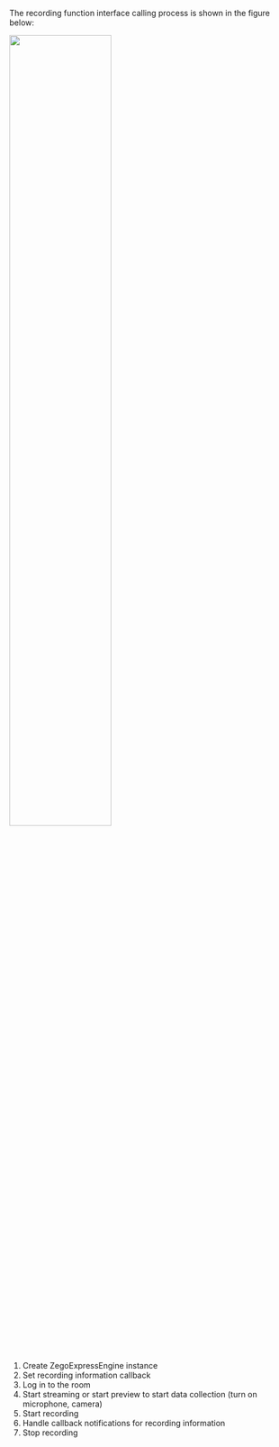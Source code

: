 The recording function interface calling process is shown in the figure below:


<img src="/Pics/Video_call/17165.png" width="60%">


1. Create ZegoExpressEngine instance
2. Set recording information callback
3. Log in to the room
4. Start streaming or start preview to start data collection (turn on microphone, camera)
5. Start recording
6. Handle callback notifications for recording information
7. Stop recording











